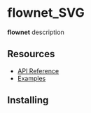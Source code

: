 # flownet_SVG


**flownet** description

## Resources

* [API Reference](https://github.com/HugoRomat/flownet_SVG/blob/master/API.md)
* [Examples]()

## Installing

